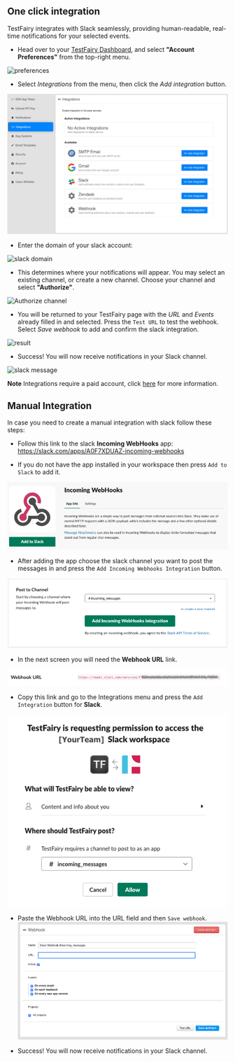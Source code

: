 ## One click integration

TestFairy integrates with Slack seamlessly, providing human-readable, real-time notifications for your selected events. 


* Head over to your [TestFairy Dashboard](https://app.testfairy.com), and select **"Account Preferences"** from the top-right menu. 

![preferences](/img/app/preferences-link.png)


* Select _Integrations_ from the menu, then click the _Add integration_ button.

![Slack Integration](/img/app/preferences/account-settings-4.png)


* Enter the domain of your slack account:

![slack domain](/img/integrations/slack/slack-domain-1.png)


* This determines where your notifications will appear. You may select an existing channel, or create a new channel. Choose your channel and select **"Authorize"**.

![Authorize channel](http://docs.testfairy.com/img/integrations/slack/slack-1c.png)


* You will be returned to your TestFairy page with the _URL_ and _Events_ already filled in and selected. 
Press the `Test URL` to test the webhook. 
Select _Save webhook_ to add and confirm the slack integration.

![result](/img/integrations/slack/slack-1d.png)


* Success! You will now receive notifications in your Slack channel.

![slack message](/img/integrations/slack/slack-message-preview.png)


**Note** Integrations require a paid account, click [here](https://www.testfairy.com/pricing) for more information.

## Manual Integration


In case you need to create a manual integration with slack follow these steps:


* Follow this link to the slack __Incoming WebHooks__ app: https://slack.com/apps/A0F7XDUAZ-incoming-webhooks


* If you do not have the app installed in your workspace then press `Add to Slack` to add it.

![](/img/integrations/slack/slack-manualint-1.png)


* After adding the app choose the slack channel you want to post the messages in and press the `Add Incoming Webhooks Integration` button.

![](/img/integrations/slack/slack-manualint-2.png)


* In the next screen you will need the __Webhook URL__ link.

![](/img/integrations/slack/slack-manualint-3.png)


* Copy this link and go to the Integrations menu and press the `Add Integration` button for __Slack__.

![](/img/integrations/slack/slack-manualint-4.png)


* Paste the Webhook URL into the URL field and then `Save webhook`.
![](/img/integrations/slack/slack-manualint-5.png)


* Success! You will now receive notifications in your Slack channel.
